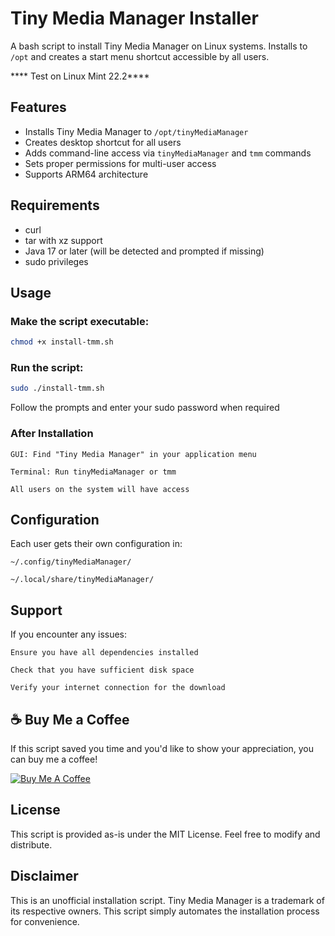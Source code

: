# Tiny Media Manager Installer

A bash script to install Tiny Media Manager on Linux systems. Installs to `/opt` and creates a start menu shortcut accessible by all users.

**** Test on Linux Mint 22.2****
## Features

- Installs Tiny Media Manager to `/opt/tinyMediaManager`
- Creates desktop shortcut for all users
- Adds command-line access via `tinyMediaManager` and `tmm` commands
- Sets proper permissions for multi-user access
- Supports ARM64 architecture

## Requirements

- curl
- tar with xz support
- Java 17 or later (will be detected and prompted if missing)
- sudo privileges

## Usage

### Make the script executable:
   ```bash
   chmod +x install-tmm.sh 
   ```

### Run the script:
``` bash
sudo ./install-tmm.sh
```
Follow the prompts and enter your sudo password when required

### After Installation

    GUI: Find "Tiny Media Manager" in your application menu

    Terminal: Run tinyMediaManager or tmm

    All users on the system will have access

## Configuration

Each user gets their own configuration in:

    ~/.config/tinyMediaManager/

    ~/.local/share/tinyMediaManager/

## Support

If you encounter any issues:

    Ensure you have all dependencies installed

    Check that you have sufficient disk space

    Verify your internet connection for the download

## ☕ Buy Me a Coffee

If this script saved you time and you'd like to show your appreciation, you can buy me a coffee!

<a href="https://www.buymeacoffee.com/grimsbygeek" target="_blank">
  <img src="https://img.shields.io/badge/Buy%20Me%20a%20Coffee-%230079FF.svg?style=for-the-badge&logo=buymeacoffee&logoColor=white" alt="Buy Me A Coffee" />
</a>

## License

This script is provided as-is under the MIT License. Feel free to modify and distribute.

## Disclaimer
This is an unofficial installation script. Tiny Media Manager is a trademark of its respective owners. This script simply automates the installation process for convenience.